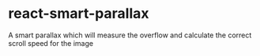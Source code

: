 # react-smart-parallax
A smart parallax which will measure the overflow and calculate the correct scroll speed for the image

